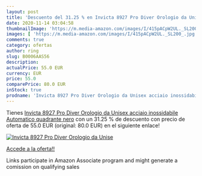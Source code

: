 ```yaml
---
layout: post
title: 'Descuento del 31.25 % en Invicta 8927 Pro Diver Orologio da Unise'
date: 2020-11-14 03:04:58
thumbnailImage: 'https://m.media-amazon.com/images/I/415pACpW2UL._SL200_.jpg'
images: [ 'https://m.media-amazon.com/images/I/415pACpW2UL._SL200_.jpg' ]
comments: true
category: ofertas
author: ring
slug: B0006AAS56
description:
actualPrice: 55.0 EUR
currency: EUR
price: 55.0
comparePrice: 80.0 EUR
inStock: true
prodname: 'Invicta 8927 Pro Diver Orologio da Unisex acciaio inossidabile Automatico quadrante nero'
---
```


Tienes [Invicta 8927 Pro Diver Orologio da Unisex acciaio inossidabile Automatico quadrante nero](https://www.amazon.it/dp/B0006AAS56/?tag=tolees00-21) con un 31.25 % de descuento con precio de oferta de 55.0 EUR (original: 80.0 EUR) en el siguiente enlace!

[![Invicta 8927 Pro Diver Orologio da Unise](https://m.media-amazon.com/images/I/415pACpW2UL._SL200_.jpg)](https://www.amazon.it/dp/B0006AAS56/?tag=tolees00-21)

[Accede a la oferta!!](https://www.amazon.it/dp/B0006AAS56/?tag=tolees00-21)

Links participate in Amazon Associate program and might generate a comission on qualifying sales


